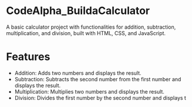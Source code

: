 # CodeAlpha_BuildaCalculator
A basic calculator project with functionalities for addition, subtraction, multiplication, and division, built with HTML, CSS, and JavaScript.
# Features
- Addition: Adds two numbers and displays the result.
- Subtraction: Subtracts the second number from the first number and displays the result.
- Multiplication: Multiplies two numbers and displays the result.
- Division: Divides the first number by the second number and displays t
